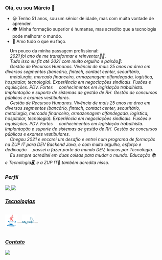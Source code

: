 ### Olá, eu sou Márcio 👋

<ul>
<li> 😀 Tenho 51 anos, sou um sênior de idade, mas com muita vontade de aprender. </li>
<li> 🎓 Minha formação superior é humanas, mas acredito que a tecnologia pode melhorar o mundo. </li>
<li> 💖 Amo tudo o que eu faço. </li>
</li>
</ul> 
&nbsp;&nbsp;&nbsp;&nbsp;Um pouco da minha passagem profissional: <br/>
</ul> 
&nbsp;&nbsp;&nbsp;<i> 2021 foi ano de me transformar e reinventar🏃‍♂️. <br/>
&nbsp;&nbsp;&nbsp;&nbsp;Tudo isso eu fiz até 2021 com muito orgulho e paixão🥰: <br/>
&nbsp;&nbsp;&nbsp;&nbsp;Gestão de Recursos Humanos. Vivência de mais 25 anos na área em diversos segmentos (bancário, fintech, contact center, securitário, &nbsp;&nbsp;&nbsp;&nbsp;metalurgia, mercado financeiro, armazenagem alfandegada, logística, hospitalar, tecnologia). Experiência em negociações sindicais. Fusões e aquisições. PDV. Fortes &nbsp;&nbsp;&nbsp;&nbsp;conhecimentos em legislação trabalhista. Implantação e suporte de sistemas de gestão de RH. Gestão de concursos públicos e exames vestibulares. <br/>
&nbsp;&nbsp;&nbsp;&nbsp;Gestão de Recursos Humanos. Vivência de mais 25 anos na área em diversos segmentos (bancário, fintech, contact center, securitário, metalurgia, mercado financeiro, armazenagem alfandegada, logística, hospitalar, tecnologia). Experiência em negociações sindicais. Fusões e aquisições. PDV. Fortes &nbsp;&nbsp;&nbsp;&nbsp;conhecimentos em legislação trabalhista. Implantação e suporte de sistemas de gestão de RH. Gestão de concursos públicos e exames vestibulares. <br/>
&nbsp;&nbsp;&nbsp;&nbsp;Chegou 2021 e encarei um desafio e entrei num programa de formação na ZUP IT para DEV Backend Java, e com muito orgulho, esforço e dedicação &nbsp;&nbsp;&nbsp;&nbsp;passei a fazer parte do mundo DEV, loucos por Tecnologia. <br/>
&nbsp;&nbsp;&nbsp;&nbsp;Eu sempre acreditei em duas coisas para mudar o mundo: Educação 📚 e Tecnologia🖥️, e a ZUP IT🚀 também acredita nisso.
</ul> 

### Perfil
 <div>
  <a href="https://github.com/MarcioTanuma">
  <img height="180em" src="https://github-readme-stats.vercel.app/api?username=marcioTanuma&show_icons=true&theme=dark&include_all_commits=true&count_private=true"/>
  <img height="180em" src="https://github-readme-stats.vercel.app/api/top-langs/?username=marcioTanuma&layout=compact&langs_count=7&theme=dark"/>
</div>

 ### Tecnologias
  <div style="display: inline_block"><br>
   <img align="center" alt="java" height="40" width="40" src="https://raw.githubusercontent.com/devicons/devicon/master/icons/java/java-original.svg">
   &nbsp;&nbsp;
  <img align="center" alt="MYSQL" height="40" width="40" src="https://raw.githubusercontent.com/devicons/devicon/master/icons/mysql/mysql-plain-wordmark.svg">
   &nbsp;&nbsp; 
</div>
 </br>
 
  ### Contato
 <div>
 <a href="https://www.linkedin.com/in/marcio-tanuma-940b3621/" target="_blank">
  <img src="https://img.shields.io/badge/LinkedIn-0077B5?style=for-the-badge&logo=linkedin&logoColor=white"/>
 </a>
 </div>
 </br>
 
